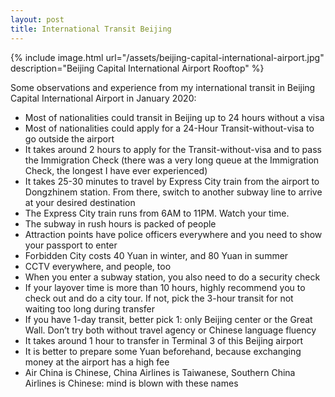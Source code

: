 ```yaml
---
layout: post
title: International Transit Beijing
---
```


{% include image.html url="/assets/beijing-capital-international-airport.jpg" description="Beijing Capital International Airport Rooftop" %}

Some observations and experience from my international transit in Beijing Capital International Airport in January 2020:

* Most of nationalities could transit in Beijing up to 24 hours without a visa
* Most of nationalities could apply for a 24-Hour Transit-without-visa to go outside the airport
* It takes around 2 hours to apply for the Transit-without-visa and to pass the Immigration Check (there was a very long queue at the Immigration Check, the longest I have ever experienced)
* It takes 25-30 minutes to travel by Express City train from the airport to Dongzhinem station. From there, switch to another subway line to arrive at your desired destination
* The Express City train runs from 6AM to 11PM. Watch your time.
* The subway in rush hours is packed of people
* Attraction points have police officers everywhere and you need to show your passport to enter
* Forbidden City costs 40 Yuan in winter, and 80 Yuan in summer
* CCTV everywhere, and people, too
* When you enter a subway station, you also need to do a security check
* If your layover time is more than 10 hours, highly recommend you to check out and do a city tour. If not, pick the 3-hour transit for not waiting too long during transfer
* If you have 1-day transit, better pick 1: only Beijing center or the Great Wall. Don’t try both without travel agency or Chinese language fluency
* It takes around 1 hour to transfer in Terminal 3 of this Beijing airport
* It is better to prepare some Yuan beforehand, because exchanging money at the airport has a high fee
* Air China is Chinese, China Airlines is Taiwanese, Southern China Airlines is Chinese: mind is blown with these names
